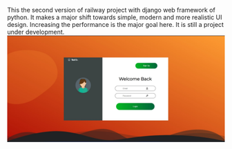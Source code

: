 This the second version of railway project with django web framework of python.
It makes a major shift towards simple, modern and more realistic UI design.
Increasing the performance is the major goal here.
It is still a project under development.
![screenshot](image.jpg)
